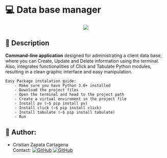 # 💻 Data base manager

<div align="center">
    <img src="https://img.shields.io/badge/Python-3776AB?style=for-the-badge&logo=python&logoColor=white"/>
 
</div>

## 📝 Description

**Command-line application** designed for administrating a client data base, where you can Create, Update and Delete information using the terminal.
Also, integrates functionalities of Click and Tabulate Python modules, resulting in a clean graphic interface and easy manipulation.

	Easy Package instalation guide:
		- Make sure you have Python 3.0+ installed
		- Download the project files
		- Open the terminal and head to the project path
		- Create a virtual enviroment in the project file
		- Install pv (~$ pip install pv)
		- Install click (~$ pip install click)
		- Install tabulate (~$ pip install tabulate)
		- Run 




## 🤖 Author:
- Cristian Zapata Cartagena <br>
Contact:
[![GitHub](https://img.shields.io/badge/LinkedIn-0077B5?style=for-the-badge&logo=linkedin&logoColor=white)](https://www.linkedin.com/in/levoisier/) [![GitHub](https://img.shields.io/badge/GitHub-100000?style=for-the-badge&logo=github&logoColor=white)](https://github.com/Levoisier) 
